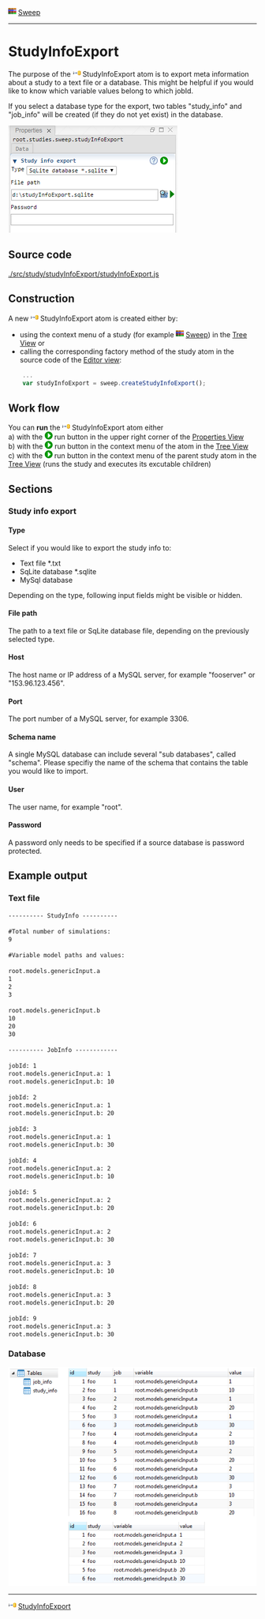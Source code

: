 
![](../../../../icons/sweep.png) [Sweep](../sweep/sweep.md)

----

# StudyInfoExport
  
The purpose of the ![](../../../../icons/studyInfoExport.png) StudyInfoExport atom is to export meta information about a study to a text file or a database. This might be helpful if you would like to know which variable values belong to which jobId. 

If you select a database type for the export, two tables "study_info" and "job_info" will be created (if they do not yet exist) in the database.

![](../../../images/study_info_export.png)
		
## Source code

[./src/study/studyInfoExport/studyInfoExport.js](../../../../src/study/studyInfoExport/studyInfoExport.js)

## Construction
		
A new ![](../../../../icons/studyInfoExport.png) StudyInfoExport atom is created either by: 

* using the context menu of a study (for example ![](../../../../icons/sweep.png) [Sweep](../sweep/sweep.md)) in the [Tree View](../../../views/treeView.md) or
* calling the corresponding factory method of the study atom in the source code of the [Editor view](../../../views/editorView.md):

```javascript
    ...
    var studyInfoExport = sweep.createStudyInfoExport();	     
```

## Work flow	

You can **run** the ![](../../../../icons/studyInfoExport.png) StudyInfoExport atom either<br> 
a) with the ![](../../../../icons/run.png) run button in the upper right corner of the [Properties View](../../../views/propertiesView.md)<br>
b) with the ![](../../../../icons/run.png) run button in the context menu of the atom in the [Tree View](../../../views/treeView.md)<br>
c) with the ![](../../../../icons/run.png) run button in the context menu of the parent study atom in the [Tree View](../../../views/treeView.md) (runs the study and executes its excutable children)<br>
      
## Sections

### Study info export

#### Type

Select if you would like to export the study info to:
* Text file *.txt
* SqLite database *.sqlite
* MySql database

Depending on the type, following input fields might be visible or hidden. 

#### File path

The path to a text file or SqLite database file, depending on the previously selected type.

#### Host

The host name or IP address of a MySQL server, for example "fooserver" or "153.96.123.456".

#### Port

The port number of a MySQL server, for example 3306.

#### Schema name

A single MySQL database can include several "sub databases", called "schema".
Please specifiy the name of the schema that contains the table you would like
to import. 

#### User

The user name, for example "root". 

#### Password

A password only needs to be specified if a source database is password protected.

## Example output

### Text file

```
---------- StudyInfo ----------

#Total number of simulations:
9

#Variable model paths and values:

root.models.genericInput.a
1
2
3

root.models.genericInput.b
10
20
30

---------- JobInfo ------------

jobId: 1
root.models.genericInput.a: 1
root.models.genericInput.b: 10

jobId: 2
root.models.genericInput.a: 1
root.models.genericInput.b: 20

jobId: 3
root.models.genericInput.a: 1
root.models.genericInput.b: 30

jobId: 4
root.models.genericInput.a: 2
root.models.genericInput.b: 10

jobId: 5
root.models.genericInput.a: 2
root.models.genericInput.b: 20

jobId: 6
root.models.genericInput.a: 2
root.models.genericInput.b: 30

jobId: 7
root.models.genericInput.a: 3
root.models.genericInput.b: 10

jobId: 8
root.models.genericInput.a: 3
root.models.genericInput.b: 20

jobId: 9
root.models.genericInput.a: 3
root.models.genericInput.b: 30
```

### Database

![](../../../images/study_info_export_tables.png)

----

![](../../../../icons/studyInfoExport.png) [StudyInfoExport](../studyInfoExport/studyInfoExport.md)
